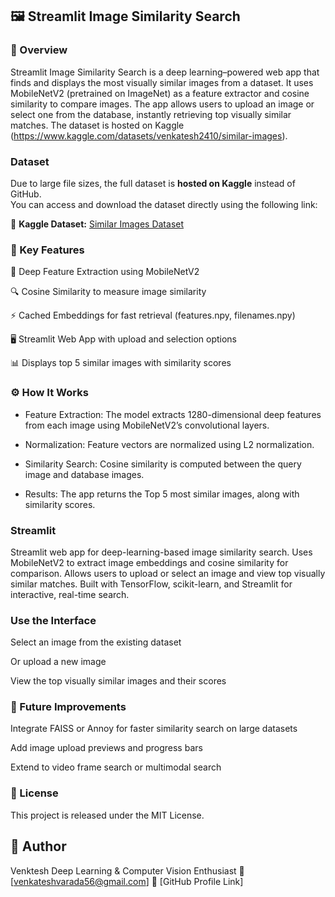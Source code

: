 ## 🖼️ Streamlit Image Similarity Search
### 📘 Overview

Streamlit Image Similarity Search is a deep learning–powered web app that finds and displays the most visually similar images from a dataset.
It uses MobileNetV2 (pretrained on ImageNet) as a feature extractor and cosine similarity to compare images.
The app allows users to upload an image or select one from the database, instantly retrieving top visually similar matches.
The dataset is hosted on Kaggle
(https://www.kaggle.com/datasets/venkatesh2410/similar-images).

### Dataset

Due to large file sizes, the full dataset is **hosted on Kaggle** instead of GitHub.  
You can access and download the dataset directly using the following link:

🔗 **Kaggle Dataset:** [Similar Images Dataset](https://www.kaggle.com/datasets/venkatesh2410/similar-images)
### 🧠 Key Features

🧩 Deep Feature Extraction using MobileNetV2

🔍 Cosine Similarity to measure image similarity

⚡ Cached Embeddings for fast retrieval (features.npy, filenames.npy)

🖥️ Streamlit Web App with upload and selection options

📊 Displays top 5 similar images with similarity scores

### ⚙️ How It Works

* Feature Extraction:
The model extracts 1280-dimensional deep features from each image using MobileNetV2’s convolutional layers.

* Normalization:
Feature vectors are normalized using L2 normalization.

* Similarity Search:
Cosine similarity is computed between the query image and database images.

* Results:
The app returns the Top 5 most similar images, along with similarity scores.

### Streamlit

Streamlit web app for deep-learning-based image similarity search.
Uses MobileNetV2 to extract image embeddings and cosine similarity for comparison.
Allows users to upload or select an image and view top visually similar matches.
Built with TensorFlow, scikit-learn, and Streamlit for interactive, real-time search.

### Use the Interface

Select an image from the existing dataset

Or upload a new image

View the top visually similar images and their scores

### 🚀 Future Improvements

Integrate FAISS or Annoy for faster similarity search on large datasets

Add image upload previews and progress bars

Extend to video frame search or multimodal search

### 📜 License

This project is released under the MIT License.

## 👤 Author

Venktesh
Deep Learning & Computer Vision Enthusiast
📧 [venkateshvarada56@gmail.com]
🔗 [GitHub Profile Link]
